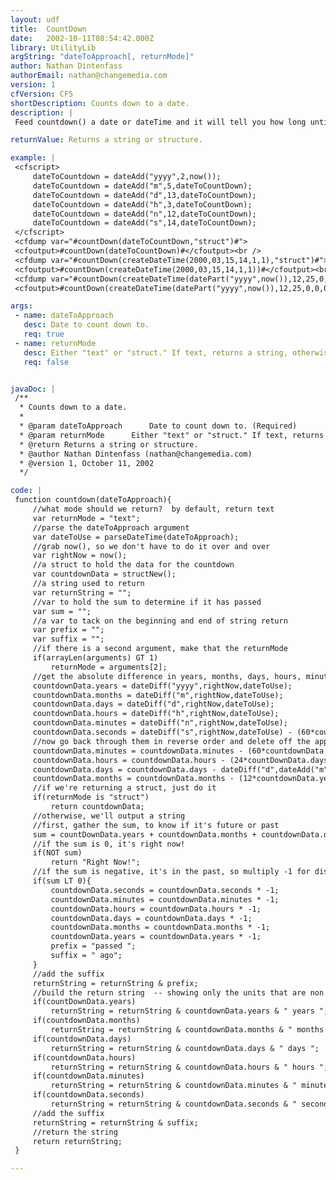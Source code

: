 ```yaml
---
layout: udf
title:  CountDown
date:   2002-10-11T08:54:42.000Z
library: UtilityLib
argString: "dateToApproach[, returnMode]"
author: Nathan Dintenfass
authorEmail: nathan@changemedia.com
version: 1
cfVersion: CF5
shortDescription: Counts down to a date.
description: |
 Feed countdown() a date or dateTime and it will tell you how long until then (or how long ago it was).  By default it will return a string describing how long the countdown is, but if you pass a second argument with the value &quot;struct&quot; you can get a struct with the keys: years,months,days,hours,minutes,seconds.

returnValue: Returns a string or structure.

example: |
 <cfscript>
     dateToCountdown = dateAdd("yyyy",2,now());
     dateToCountdown = dateAdd("m",5,dateToCountDown);
     dateToCountdown = dateAdd("d",13,dateToCountDown);
     dateToCountdown = dateAdd("h",3,dateToCountDown);
     dateToCountdown = dateAdd("n",12,dateToCountDown);
     dateToCountdown = dateAdd("s",14,dateToCountDown);
 </cfscript>
 <cfdump var="#countDown(dateToCountDown,"struct")#">
 <cfoutput>#countDown(dateToCountDown)#</cfoutput><br />
 <cfdump var="#countDown(createDateTime(2000,03,15,14,1,1),"struct")#">
 <cfoutput>#countDown(createDateTime(2000,03,15,14,1,1))#</cfoutput><br />
 <cfdump var="#countDown(createDateTime(datePart("yyyy",now()),12,25,0,0,0),"struct")#">
 <cfoutput>#countDown(createDateTime(datePart("yyyy",now()),12,25,0,0,0))#</cfoutput>

args:
 - name: dateToApproach
   desc: Date to count down to.
   req: true
 - name: returnMode
   desc: Either "text" or "struct." If text, returns a string, otherwise returns structure with keys for years, months, days, hours, and minutes.
   req: false


javaDoc: |
 /**
  * Counts down to a date.
  * 
  * @param dateToApproach      Date to count down to. (Required)
  * @param returnMode      Either "text" or "struct." If text, returns a string, otherwise returns structure with keys for years, months, days, hours, and minutes. (Optional)
  * @return Returns a string or structure. 
  * @author Nathan Dintenfass (nathan@changemedia.com) 
  * @version 1, October 11, 2002 
  */

code: |
 function countdown(dateToApproach){
     //what mode should we return?  by default, return text
     var returnMode = "text";
     //parse the dateToApproach argument
     var dateToUse = parseDateTime(dateToApproach);
     //grab now(), so we don't have to do it over and over
     var rightNow = now();
     //a struct to hold the data for the countdown
     var countdownData = structNew();
     //a string used to return
     var returnString = "";
     //var to hold the sum to determine if it has passed
     var sum = "";
     //a var to tack on the beginning and end of string return
     var prefix = "";
     var suffix = "";
     //if there is a second argument, make that the returnMode
     if(arrayLen(arguments) GT 1)
         returnMode = arguments[2];
     //get the absolute difference in years, months, days, hours, minutes and seconds    
     countdownData.years = dateDiff("yyyy",rightNow,dateToUse);
     countdownData.months = dateDiff("m",rightNow,dateToUse);
     countdownData.days = dateDiff("d",rightNow,dateToUse);        
     countdownData.hours = dateDiff("h",rightNow,dateToUse);
     countdownData.minutes = dateDiff("n",rightNow,dateToUse);
     countdownData.seconds = dateDiff("s",rightNow,dateToUse) - (60*countdownData.minutes);
     //now go back through them in reverse order and delete off the appropriate units
     countdownData.minutes = countdownData.minutes - (60*countdownData.hours);
     countdownData.hours = countdownData.hours - (24*countDownData.days);
     countdownData.days = countdownData.days - dateDiff("d",dateAdd("m",-1*countDownData.months,dateToUse),dateToUse);
     countdownData.months = countdownData.months - (12*countdownData.years);        
     //if we're returning a struct, just do it
     if(returnMode is "struct")
         return countdownData;
     //otherwise, we'll output a string
     //first, gather the sum, to know if it's future or past
     sum = countDownData.years + countdownData.months + countdownData.days + countdownData.hours + countdownData.minutes + countdownData.seconds;
     //if the sum is 0, it's right now!
     if(NOT sum)
         return "Right Now!";
     //if the sum is negative, it's in the past, so multiply -1 for display purposes
     if(sum LT 0){
         countdownData.seconds = countdownData.seconds * -1;
         countdownData.minutes = countdownData.minutes * -1;
         countdownData.hours = countdownData.hours * -1;
         countdownData.days = countdownData.days * -1;
         countdownData.months = countdownData.months * -1;
         countdownData.years = countdownData.years * -1;
         prefix = "passed ";
         suffix = " ago";
     }
     //add the suffix
     returnString = returnString & prefix;        
     //build the return string  -- showing only the units that are non 0
     if(countDownData.years)
         returnString = returnString & countdownData.years & " years ";
     if(countdownData.months)
         returnString = returnString & countdownData.months & " months ";
     if(countdownData.days)
         returnString = returnString & countdownData.days & " days ";
     if(countdownData.hours)
         returnString = returnString & countdownData.hours & " hours ";
     if(countdownData.minutes)
         returnString = returnString & countdownData.minutes & " minutes ";
     if(countdownData.seconds)
         returnString = returnString & countdownData.seconds & " seconds";
     //add the suffix
     returnString = returnString & suffix;
     //return the string
     return returnString;
 }

---
```


